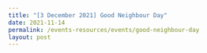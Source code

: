 ```yaml
---
title: "[3 December 2021] Good Neighbour Day"
date: 2021-11-14
permalink: /events-resources/events/good-neighbour-day
layout: post
---
```

